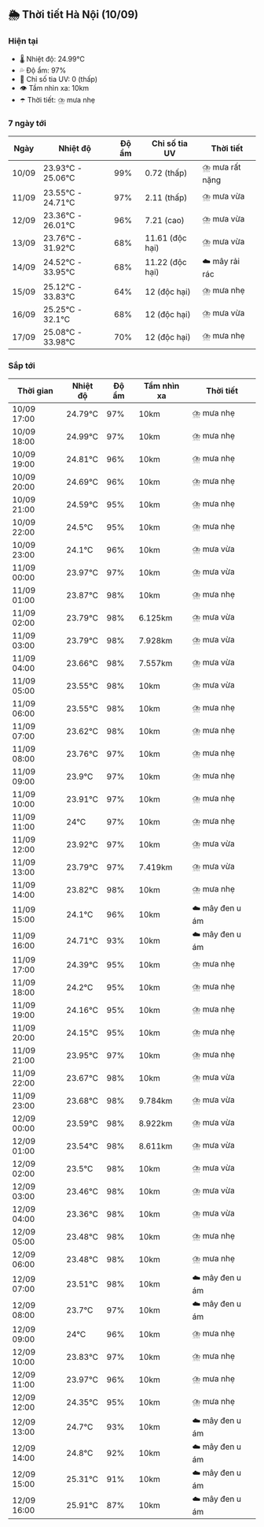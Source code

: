 ## 🌦️ Thời tiết Hà Nội (10/09)

### Hiện tại

- 🌡️ Nhiệt độ: 24.99℃
- 💦 Độ ẩm: 97%
- 🌟 Chỉ số tia UV: 0 (thấp)
- 👁️ Tầm nhìn xa: 10km
- ☂️ Thời tiết: ⛈️ mưa nhẹ

### 7 ngày tới

| Ngày | Nhiệt độ | Độ ẩm | Chỉ số tia UV | Thời tiết |
| --- | --- | --- | --- | --- |
| 10/09 | 23.93℃ - 25.06℃ | 99% | 0.72 (thấp) | ⛈️ mưa rất nặng |
| 11/09 | 23.55℃ - 24.71℃ | 97% | 2.11 (thấp) | ⛈️ mưa vừa |
| 12/09 | 23.36℃ - 26.01℃ | 96% | 7.21 (cao) | ⛈️ mưa vừa |
| 13/09 | 23.76℃ - 31.92℃ | 68% | 11.61 (độc hại) | ⛈️ mưa vừa |
| 14/09 | 24.52℃ - 33.95℃ | 68% | 11.22 (độc hại) | ☁️ mây rải rác |
| 15/09 | 25.12℃ - 33.83℃ | 64% | 12 (độc hại) | ⛈️ mưa nhẹ |
| 16/09 | 25.25℃ - 32.1℃ | 68% | 12 (độc hại) | ⛈️ mưa vừa |
| 17/09 | 25.08℃ - 33.98℃ | 70% | 12 (độc hại) | ⛈️ mưa nhẹ |

### Sắp tới

| Thời gian | Nhiệt độ | Độ ẩm | Tầm nhìn xa | Thời tiết |
| --- | --- | --- | --- | --- |
| 10/09 17:00 | 24.79℃ | 97% | 10km | ⛈️ mưa nhẹ |
| 10/09 18:00 | 24.99℃ | 97% | 10km | ⛈️ mưa nhẹ |
| 10/09 19:00 | 24.81℃ | 96% | 10km | ⛈️ mưa nhẹ |
| 10/09 20:00 | 24.69℃ | 96% | 10km | ⛈️ mưa nhẹ |
| 10/09 21:00 | 24.59℃ | 95% | 10km | ⛈️ mưa nhẹ |
| 10/09 22:00 | 24.5℃ | 95% | 10km | ⛈️ mưa nhẹ |
| 10/09 23:00 | 24.1℃ | 96% | 10km | ⛈️ mưa vừa |
| 11/09 00:00 | 23.97℃ | 97% | 10km | ⛈️ mưa vừa |
| 11/09 01:00 | 23.87℃ | 98% | 10km | ⛈️ mưa nhẹ |
| 11/09 02:00 | 23.79℃ | 98% | 6.125km | ⛈️ mưa vừa |
| 11/09 03:00 | 23.79℃ | 98% | 7.928km | ⛈️ mưa vừa |
| 11/09 04:00 | 23.66℃ | 98% | 7.557km | ⛈️ mưa vừa |
| 11/09 05:00 | 23.55℃ | 98% | 10km | ⛈️ mưa vừa |
| 11/09 06:00 | 23.55℃ | 98% | 10km | ⛈️ mưa nhẹ |
| 11/09 07:00 | 23.62℃ | 98% | 10km | ⛈️ mưa nhẹ |
| 11/09 08:00 | 23.76℃ | 97% | 10km | ⛈️ mưa nhẹ |
| 11/09 09:00 | 23.9℃ | 97% | 10km | ⛈️ mưa nhẹ |
| 11/09 10:00 | 23.91℃ | 97% | 10km | ⛈️ mưa nhẹ |
| 11/09 11:00 | 24℃ | 97% | 10km | ⛈️ mưa nhẹ |
| 11/09 12:00 | 23.92℃ | 97% | 10km | ⛈️ mưa vừa |
| 11/09 13:00 | 23.79℃ | 97% | 7.419km | ⛈️ mưa vừa |
| 11/09 14:00 | 23.82℃ | 98% | 10km | ⛈️ mưa nhẹ |
| 11/09 15:00 | 24.1℃ | 96% | 10km | ☁️ mây đen u ám |
| 11/09 16:00 | 24.71℃ | 93% | 10km | ☁️ mây đen u ám |
| 11/09 17:00 | 24.39℃ | 95% | 10km | ⛈️ mưa nhẹ |
| 11/09 18:00 | 24.2℃ | 95% | 10km | ⛈️ mưa nhẹ |
| 11/09 19:00 | 24.16℃ | 95% | 10km | ⛈️ mưa nhẹ |
| 11/09 20:00 | 24.15℃ | 95% | 10km | ⛈️ mưa nhẹ |
| 11/09 21:00 | 23.95℃ | 97% | 10km | ⛈️ mưa nhẹ |
| 11/09 22:00 | 23.67℃ | 98% | 10km | ⛈️ mưa vừa |
| 11/09 23:00 | 23.68℃ | 98% | 9.784km | ⛈️ mưa vừa |
| 12/09 00:00 | 23.59℃ | 98% | 8.922km | ⛈️ mưa vừa |
| 12/09 01:00 | 23.54℃ | 98% | 8.611km | ⛈️ mưa vừa |
| 12/09 02:00 | 23.5℃ | 98% | 10km | ⛈️ mưa vừa |
| 12/09 03:00 | 23.46℃ | 98% | 10km | ⛈️ mưa vừa |
| 12/09 04:00 | 23.36℃ | 98% | 10km | ⛈️ mưa vừa |
| 12/09 05:00 | 23.48℃ | 98% | 10km | ⛈️ mưa nhẹ |
| 12/09 06:00 | 23.48℃ | 98% | 10km | ⛈️ mưa nhẹ |
| 12/09 07:00 | 23.51℃ | 98% | 10km | ☁️ mây đen u ám |
| 12/09 08:00 | 23.7℃ | 97% | 10km | ☁️ mây đen u ám |
| 12/09 09:00 | 24℃ | 96% | 10km | ⛈️ mưa nhẹ |
| 12/09 10:00 | 23.83℃ | 97% | 10km | ⛈️ mưa nhẹ |
| 12/09 11:00 | 23.97℃ | 96% | 10km | ⛈️ mưa nhẹ |
| 12/09 12:00 | 24.35℃ | 95% | 10km | ⛈️ mưa nhẹ |
| 12/09 13:00 | 24.7℃ | 93% | 10km | ☁️ mây đen u ám |
| 12/09 14:00 | 24.8℃ | 92% | 10km | ☁️ mây đen u ám |
| 12/09 15:00 | 25.31℃ | 91% | 10km | ☁️ mây đen u ám |
| 12/09 16:00 | 25.91℃ | 87% | 10km | ☁️ mây đen u ám |
